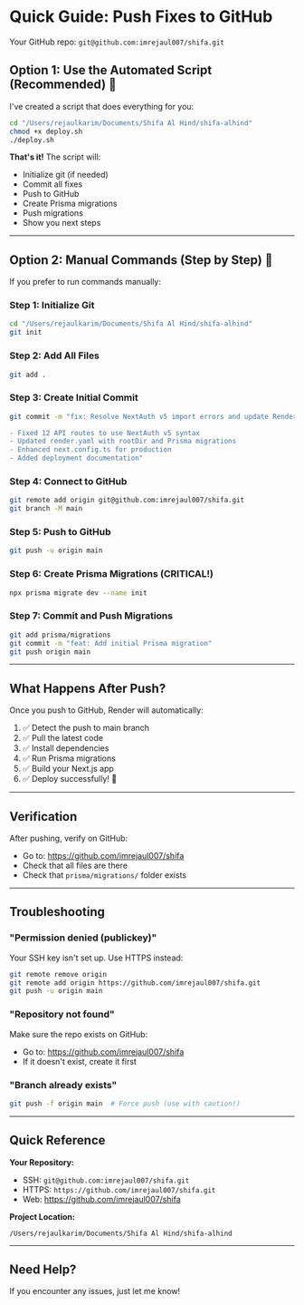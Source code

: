 # Quick Guide: Push Fixes to GitHub

Your GitHub repo: `git@github.com:imrejaul007/shifa.git`

## Option 1: Use the Automated Script (Recommended) 🚀

I've created a script that does everything for you:

```bash
cd "/Users/rejaulkarim/Documents/Shifa Al Hind/shifa-alhind"
chmod +x deploy.sh
./deploy.sh
```

**That's it!** The script will:

- Initialize git (if needed)
- Commit all fixes
- Push to GitHub
- Create Prisma migrations
- Push migrations
- Show you next steps

---

## Option 2: Manual Commands (Step by Step) 📝

If you prefer to run commands manually:

### Step 1: Initialize Git

```bash
cd "/Users/rejaulkarim/Documents/Shifa Al Hind/shifa-alhind"
git init
```

### Step 2: Add All Files

```bash
git add .
```

### Step 3: Create Initial Commit

```bash
git commit -m "fix: Resolve NextAuth v5 import errors and update Render config

- Fixed 12 API routes to use NextAuth v5 syntax
- Updated render.yaml with rootDir and Prisma migrations
- Enhanced next.config.ts for production
- Added deployment documentation"
```

### Step 4: Connect to GitHub

```bash
git remote add origin git@github.com:imrejaul007/shifa.git
git branch -M main
```

### Step 5: Push to GitHub

```bash
git push -u origin main
```

### Step 6: Create Prisma Migrations (CRITICAL!)

```bash
npx prisma migrate dev --name init
```

### Step 7: Commit and Push Migrations

```bash
git add prisma/migrations
git commit -m "feat: Add initial Prisma migration"
git push origin main
```

---

## What Happens After Push?

Once you push to GitHub, Render will automatically:

1. ✅ Detect the push to main branch
2. ✅ Pull the latest code
3. ✅ Install dependencies
4. ✅ Run Prisma migrations
5. ✅ Build your Next.js app
6. ✅ Deploy successfully! 🎉

---

## Verification

After pushing, verify on GitHub:

- Go to: https://github.com/imrejaul007/shifa
- Check that all files are there
- Check that `prisma/migrations/` folder exists

---

## Troubleshooting

### "Permission denied (publickey)"

Your SSH key isn't set up. Use HTTPS instead:

```bash
git remote remove origin
git remote add origin https://github.com/imrejaul007/shifa.git
git push -u origin main
```

### "Repository not found"

Make sure the repo exists on GitHub:

- Go to: https://github.com/imrejaul007/shifa
- If it doesn't exist, create it first

### "Branch already exists"

```bash
git push -f origin main  # Force push (use with caution!)
```

---

## Quick Reference

**Your Repository:**

- SSH: `git@github.com:imrejaul007/shifa.git`
- HTTPS: `https://github.com/imrejaul007/shifa.git`
- Web: https://github.com/imrejaul007/shifa

**Project Location:**

```
/Users/rejaulkarim/Documents/Shifa Al Hind/shifa-alhind
```

---

## Need Help?

If you encounter any issues, just let me know!
